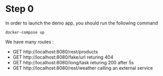 # Step 0

In order to launch the demo app, you should run the following command

```shell
docker-compose up
```

We have many routes :

* GET http://localhost:8080/rest/products
* GET http://localhost:8080/fake/url returing 404
* GET http://localhost:8080/long/task returing 200 after 5s
* GET http://localhost:8080/rest/weather calling an external service
